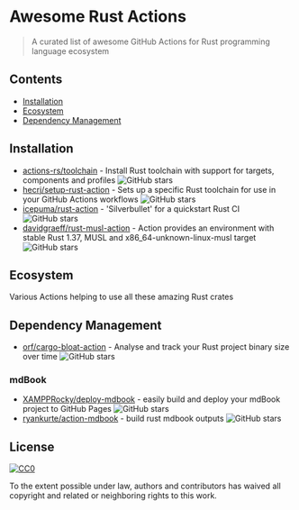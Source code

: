 # Awesome Rust Actions

> A curated list of awesome GitHub Actions for Rust programming language ecosystem

## Contents

- [Installation](#installation)
- [Ecosystem](#ecosystem)
- [Dependency Management](#dependency-management)

## Installation

- [actions-rs/toolchain](https://github.com/marketplace/actions/rust-toolchain) - Install Rust toolchain with support for targets, components and profiles ![GitHub stars](https://img.shields.io/github/stars/actions-rs/toolchain?style=social)
- [hecrj/setup-rust-action](https://github.com/marketplace/actions/set-up-a-rust-toolchain) - Sets up a specific Rust toolchain for use in your GitHub Actions workflows  ![GitHub stars](https://img.shields.io/github/stars/hecrj/setup-rust-action?style=social)
- [icepuma/rust-action](https://github.com/marketplace/actions/rust-action) - 'Silverbullet' for a quickstart Rust CI  ![GitHub stars](https://img.shields.io/github/stars/icepuma/rust-action?style=social)
- [davidgraeff/rust-musl-action](https://github.com/marketplace/actions/rust-musl-builder-slim) - Action provides an environment with stable Rust 1.37, MUSL and x86_64-unknown-linux-musl target  ![GitHub stars](https://img.shields.io/github/stars/davidgraeff/rust-musl-action?style=social)

## Ecosystem

Various Actions helping to use all these amazing Rust crates

## Dependency Management

- [orf/cargo-bloat-action](https://github.com/marketplace/actions/cargo-bloat) - Analyse and track your Rust project binary size over time ![GitHub stars](https://img.shields.io/github/stars/orf/cargo-bloat-action?style=social)

### mdBook

- [XAMPPRocky/deploy-mdbook](https://github.com/XAMPPRocky/deploy-mdbook) - easily build and deploy your mdBook project to GitHub Pages ![GitHub stars](https://img.shields.io/github/stars/XAMPPRocky/deploy-mdbook?style=social)
- [ryankurte/action-mdbook](https://github.com/marketplace/actions/rust-mdbook) - build rust mdbook outputs ![GitHub stars](https://img.shields.io/github/stars/ryankurte/action-mdbook?style=social)

## License

[![CC0](https://mirrors.creativecommons.org/presskit/buttons/88x31/svg/cc-zero.svg)](https://creativecommons.org/publicdomain/zero/1.0)

To the extent possible under law, authors and contributors has waived all copyright and
related or neighboring rights to this work.
